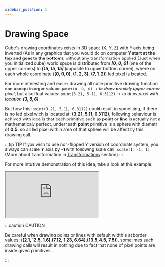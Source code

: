 ```yaml
---
sidebar_position: 1
---
```


# Drawing Space

Cube's drawing coordinates exists in 3D space (X, Y, Z) with Y axis being inverted (As in any graphics that you would do on computer **Y start at the top and goes to the bottom**), without any transformation applied (Just when you initialized cube) world space is distributed from _**[0, 0, 0]**_ (one of the upper corners) to _**[15, 15, 15]**_ (opposite to upper bottom corner), where on each whole coordinate (**(0, 0, 0)**, **(1, 2, 3)**, **(7, 1, 2)**) led pixel is located.

For more interesting and easier drawing all cube primitive drawing function can accept interger values: `point(0, 0, 0)` -> _to draw precicly upper corner pixel_, but also float values: `point(3.21, 5.11, 6.3112)` -> _to draw pixel with location **(3, 5, 6)**_

But how this: `point(3.21, 5.11, 6.3112)` could result in something, if there is no led pixel wich is located at: **(3.21, 5.11, 6.3112)**, following behaviour is achived with idea is that each primitive such as **point** or **line** is actually not a mathematicaly perfect, underneath **point** primitive is a sphere with diametr of **0.5**, so all led pixel within area of that sphere will be affect by this drawing call.

:::tip TIP
If you wish to use non-flipped Y version of coordinate system, you always can scale **Y** axis by **-1** with following scale call: `scale(1, -1, 1)` (More about transformation in [Transformations](../transforms-doc/content) section)
:::

For more intuitive demonstration of this idea, take a look at this example:

<iframe src="http://cube.trycubic.com/examples/system/index.html">
  <p>Your browser does not support iframes.</p>
</iframe>

:::caution CAUTION

Be careful when drawing points or lines with default width's at border values: (**(2.1, 12.5, 1.6)**,**(7.12, 1.23, 6.64)**,**(13.5, 4.5, 7.5)**), sometimes such drawing calls will result in nothing due to fact that none of pixel points are inside given primitives.

:::
